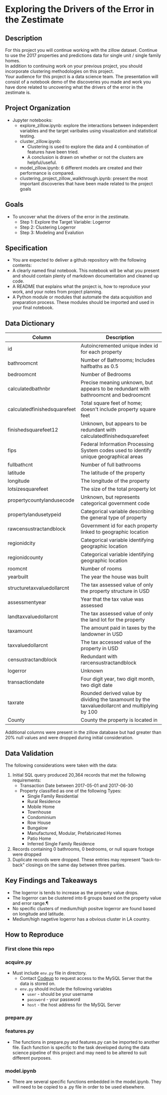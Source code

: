 # Exploring the Drivers of the Error in the Zestimate

## Description

For this project you will continue working with the zillow dataset. Continue to use the 2017 properties and predictions data for single unit / single family homes.<br>
In addition to continuing work on your previous project, you should incorporate clustering methodologies on this project.<br>
Your audience for this project is a data science team. The presentation will consist of a notebook demo of the discoveries you made and work you have done related to uncovering what the drivers of the error in the zestimate is.

## Project Organization
- Jupyter notebooks:
    - explore_zillow.ipynb: explore the interactions between independent variables and the target varibales using visualization and statistical testing.
    - cluster_zillow.ipynb: 
        - Clustering is used to explore the data and 4 combination of features have been tried. 
        - A conclusion is drawn on whether or not the clusters are helpful/useful.  
    - model_zillow.ipynb: 6 different models are created and their performance is compared. 
    - clustering_project_zillow_walkthrough.ipynb: present the most important discoveries that have been made related to the project goals


## Goals
- To uncover what the drivers of the error in the zestimate.
    - Step 1: Explore the Target Variable: Logerror
    - Step 2: Clustering Logerror
    - Step 3: Modeling and Evalution

## Specification
- You are expected to deliver a github repository with the following contents:
- A clearly named final notebook. This notebook will be what you present and should contain plenty of markdown documentation and cleaned up code.
- A README that explains what the project is, how to reproduce your work, and your notes from project planning.
- A Python module or modules that automate the data acquisition and preparation process. These modules should be imported and used in your final notebook.


## Data Dictionary

| Column | Description |
| --- | ---|
| id | Autoincremented unique index id for each property |
| bathroomcnt | Number of Bathrooms; Includes halfbaths as 0.5 |
| bedroomcnt | Number of Bedrooms |
| calculatedbathnbr | Precise meaning unknown, but appears to be redundant with bathroomcnt and bedroomcnt |
| calculatedfinishedsquarefeet | Total square feet of home; doesn't include property square feet |
| finishedsquarefeet12| Unknown, but appears to be redundant with calculatedfinishedsquarefeet | 
| fips | Federal Information Processing System codes used to identify unique geographical areas | 
| fullbathcnt | Number of full bathrooms |
| latitude | The latitude of the property
| longitude | The longitude of the property |
| lotsizesquarefeet| The size of the total property lot |
| propertycountylandusecode | Unknown, but represents categorical government code |
| propertylandusetypeid |  Categorical variable describing the general type of property |
| rawcensustractandblock | Government id for each property linked to geographic location |
| regionidcity | Categorical variable identifying geographic location |
| regionidcounty | Categorical variable identifying geographic location |
| roomcnt | Number of rooms |
| yearbuilt | The year the house was built |
| structuretaxvaluedollarcnt | The tax assessed value of only the property structure in USD | 
| assessmentyear | Year that the tax value was assessed |
| landtaxvaluedollarcnt | The tax assessed value of only the land lot for the property |
| taxamount | The amount paid in taxes by the landowner in USD |
| taxvaluedollarcnt | The tax accessed value of the property in USD |
| censustractandblock | Redundant with rarcensustractandblock |
| logerror | Unknown |
| transactiondate | Four digit year, two digit month, two digit date | 
| taxrate | Rounded derived value by dividing the taxamount by the taxvaluedollarcnt and multiplying by 100 |
| County | County the property is located in | 

Additional columns were present in the zillow database but had greater than 20% null values and were dropped during initial consideration. 

## Data Validation
The following considerations were taken with the data:
1. Initial SQL query produced 20,364 records that met the following requirements:
    * Transaction Date between 2017-05-01 and 2017-06-30
    * Property classified as one of the following Types:
        * Single Family Residential
        * Rural Residence
        * Mobile Home
        * Townhouse
        * Condominium
        * Row House
        * Bungalow
        * Manufactured, Modular, Prefabricated Homes
        * Patio Home
        * Inferred Single Family Residence
2. Records containing 0 bathrooms, 0 bedrooms, or null square footage were dropped
3. Duplicate records were dropped. These entries may represent "back-to-back" closings on the same day between three parties.

## Key Findings and Takeaways
 - The logerror is tends to increase as the property value drops.
- The logerror can be clustered into 6 groups based on the property value and error range.¶
- No specific clusters of medium/high positve logerror are found based on longitude and latitude.
- Medium/high nagetive logerror has a obvious cluster in LA country.

## How to Reproduce

### First clone this repo

### acquire.py 
* Must include `env.py` file in directory.
    * Contact [Codeup](https://codeup.com/contact/) to request access to the MySQL Server that the data is stored on.
    * `env.py` should include the following variables
        * `user` - should be your username
        * `password` - your password
        * `host` - the host address for the MySQL Server

### prepare.py
### features.py
* The functions in prepare.py and features.py can be imported to another file. Each function is specific to the task developed during the data science pipeline of this project and may need to be altered to suit different purposes. 
### model.ipynb
* There are several specific functions embedded in the model.ipynb. They will need to be copied to a .py file in order to be used elsewhere.